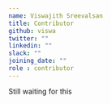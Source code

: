 ```yaml
---
name: Viswajith Sreevalsan
title: Contributor
github: viswa
twitter: ""
linkedin: ""
slack: ""
joining_date: ""
role : contributor
---
```


Still waiting for this
